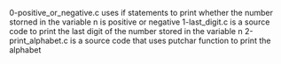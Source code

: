 0-positive_or_negative.c uses if statements to print whether the number storned in the variable n is positive or negative
1-last_digit.c is a source code to print the last digit of the number stored in the variable n
2-print_alphabet.c is a source code that uses putchar function to print the alphabet
